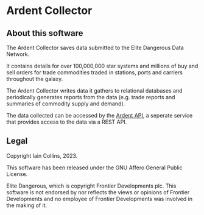# Ardent Collector

## About this software

The Ardent Collector saves data submitted to the Elite Dangerous Data Network.

It contains details for over 100,000,000 star systems and millions of buy and 
sell orders for trade commodities traded in stations, ports and carriers 
throughout the galaxy.

The Ardent Collector writes data it gathers to relational databases and
periodically generates reports from the data (e.g. trade reports and summaries
of commodity supply and demand).

The data collected can be accessed by the 
[Ardent API](https://github.com/iaincollins/ardent-api), a seperate service 
that provides access to the data via a REST API.

## Legal

Copyright Iain Collins, 2023.

This software has been released under the GNU Affero General Public License.

Elite Dangerous, which is copyright Frontier Developments plc. This software is 
not endorsed by nor reflects the views or opinions of Frontier Developments and 
no employee of Frontier Developments was involved in the making of it.

